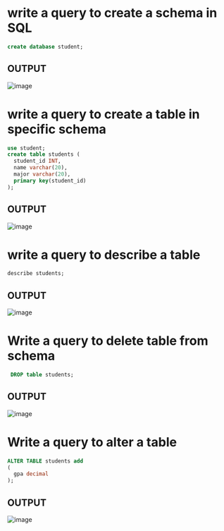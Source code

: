 # write a query to create a schema in SQL
```sql
create database student;
```
## OUTPUT
![image](https://user-images.githubusercontent.com/80588277/200487867-9fd0dbb3-4cf6-43bd-9342-c885a6774ae2.png)


# write a query to create a table in specific schema
```sql
use student;
create table students (
  student_id INT,
  name varchar(20),
  major varchar(20),
  primary key(student_id)
);
```
## OUTPUT
![image](https://user-images.githubusercontent.com/80588277/200491380-07cc94e5-8380-43dd-8650-7a362e5a5899.png)


# write a query to describe a table 
```sql
describe students;
```

## OUTPUT
![image](https://user-images.githubusercontent.com/80588277/200491457-5b8fdbec-18ac-4346-8d71-0566e74b1d04.png)


# Write a query to delete table from schema
```sql
 DROP table students;
```
## OUTPUT
![image](https://user-images.githubusercontent.com/80588277/200487867-9fd0dbb3-4cf6-43bd-9342-c885a6774ae2.png)


# Write a query to alter a table
```sql
ALTER TABLE students add
(
  gpa decimal
);
```

## OUTPUT
![image](https://user-images.githubusercontent.com/80588277/200494732-cf29491f-0bfe-4628-bd79-c155a3c0311b.png)

